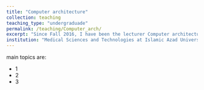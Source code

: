```yaml
---
title: "Computer architecture"
collection: teaching
teaching_type: "undergraduade"
permalink: /teaching/Computer_arch/ 
excerpt: "Since Fall 2016, I have been the lecturer Computer architecture course at Azad University, Science and Research Branch."
institution: "Medical Sciences and Technologies at Islamic Azad University, Science and Research Branch"
---
```

main topics are:
* 1
* 2
* 3
